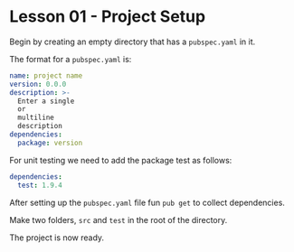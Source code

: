 # Lesson 01 - Project Setup

Begin by creating an empty directory that has a `pubspec.yaml` in it.

The format for a `pubspec.yaml` is:

```yaml
name: project name
version: 0.0.0
description: >-
  Enter a single
  or
  multiline
  description
dependencies:
  package: version
```

For unit testing we need to add the package test as follows:

```yaml
dependencies:
  test: 1.9.4
```

After setting up the `pubspec.yaml` file fun `pub get` to collect dependencies.

Make two folders, `src` and `test` in the root of the directory.

The project is now ready.
